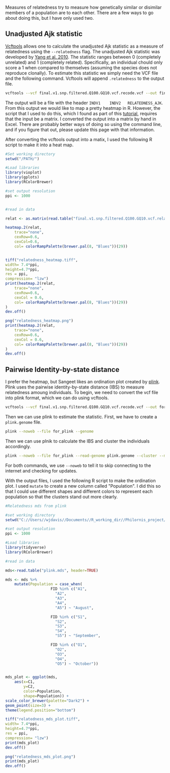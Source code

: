 Measures of relatedness try to measure how genetically similar or disimilar members of a population are to each other. There are a few ways to go about doing this, but I have only used two.

## Unadjusted Ajk statistic

[Vcftools](https://vcftools.github.io/man_latest.html) allows one to calculate the unadjusted Ajk statistic as a measure of relatedness using the `--relatedness` flag. The unadjusted Ajk statistic was developed by [Yang et al. 2010](https://doi.org/10.1038/ng.608). The statistic ranges between 0 (completely unrelated) and 1 (completely related). Specifically, an individual chould only score a 1 when compared to themselves (assuming the species does not reproduce clonally). To estimate this statistic we simply need the VCF file and the following command. Vcftools will append `.relatedness` to the output file.
```bash
vcftools --vcf final.v1.snp.filtered.Q100.GQ10.vcf.recode.vcf --out final.v1.snp.filtered.Q100.GQ10.vcf --relatedness
```
The output will be a file with the header `INDV1	INDV2	RELATEDNESS_AJK`. From this output we would like to map a pretty heatmap in R. However, the script that I used to do this, which I found as part of this [tutorial](https://plantgenomics.univie.ac.at/radseq/snpfiltering/), requires that the input be a matrix. I converted the output into a matrix by hand in Excel. There are probably better ways of doing so using the command line, and if you figure that out, please update this page with that information.

After converting the vcftools output into a matix, I used the following R script to make it into a heat map.
```R
#Set working directory
setwd("/PATH/")

#Load libraries
library(vioplot)
library(gplots)
library(RColorBrewer)

#set output resolution
ppi <- 1000


#read in data

relat <- as.matrix(read.table("final.v1.snp.filtered.Q100.GQ10.vcf.relatedness.matrix.txt", header=T))

heatmap.2(relat,
	trace="none",
	cexRow=0.6,
	cexCol=0.6,
	col= colorRampPalette(brewer.pal(8, "Blues"))(29))


tiff("relatedness_heatmap.tiff",
width= 7.4*ppi,
height=4.7*ppi,
res = ppi,
compression= "lzw")
print(heatmap.2(relat,
	trace="none",
	cexRow=0.6,
	cexCol = 0.6,
	col= colorRampPalette(brewer.pal(8, "Blues"))(29))
)
dev.off()

png("relatedness_heatmap.png")
print(heatmap.2(relat,
	trace="none",
	cexRow=0.6,
	cexCol = 0.6,
	col= colorRampPalette(brewer.pal(8, "Blues"))(29))
)
dev.off()
```

## Pairwise Identity-by-state distance

I prefer the heatmap, but Sangeet likes an ordination plot created by [plink](https://zzz.bwh.harvard.edu/plink/strat.shtml). Plink uses the pairwise identity-by-state distance (IBS) to measure relatedness amoung individuals. To begin, we need to convert the vcf file into plink format, which we can do using vcftools.
```bash
vcftools --vcf final.v1.snp.filtered.Q100.GQ10.vcf.recode.vcf --out for_plink --plink
```
Then we can use plink to estimate the statistic. First, we have to create a `plink.genome` file.
```bash
plink --noweb --file for_plink --genome
```
Then we can use plnik to calculate the IBS and cluster the individuals accordingly.
```bash
plink --noweb --file for_plink --read-genome plink.genome --cluster --mds-plot 4
```
For both commands, we use `--noweb` to tell it to skip connecting to the internet and checking for updates. 

With the output files, I used the following R script to make the ordination plot. I used `mutate` to create a new column called "Population". I did this so that I could use different shapes and different colors to represent each population so that the clusters stand out more clearly. 
```R 
#Relatedness mds from plink

#set working directory
setwd("C://Users//wjdavis//Documents//R_working_dir//Philornis_project//relatedness")

#set output resolution
ppi <- 1000

#Load libraries
library(tidyverse)
library(RColorBrewer)

#read in data

mds<-read.table("plink.mds", header=TRUE)

mds <- mds %>%
	mutate(Population = case_when(
					FID %in% c("A1",
                      "A2",
                      "A3",
                      "A4",
                      "A5") ~ "August",

					FID %in% c("S1",
                      "S2",
                      "S3",
                      "S4",
                      "S5") ~ "September",

					FID %in% c("O1",
                      "O2",
                      "O3",
                      "O4",
                      "O5") ~ "October"))


mds_plot <- ggplot(mds,
	aes(x=C1,
		y=C2,
		color=Population,
		shape=Population)) +
scale_color_brewer(palette="Dark2") +
geom_point(size=3) +
theme(legend.position="bottom")

tiff("relatedness_mds_plot.tiff",
width= 7.4*ppi,
height=4.7*ppi,
res = ppi,
compression= "lzw")
print(mds_plot)
dev.off()

png("relatedness_mds_plot.png")
print(mds_plot)
dev.off()
```
